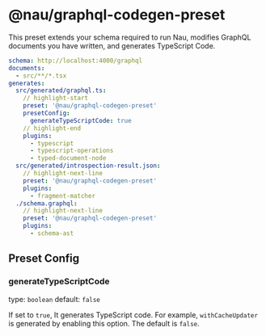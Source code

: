 # @nau/graphql-codegen-preset

This preset extends your schema required to run Nau, modifies GraphQL documents you have written, and generates TypeScript Code.
```yaml
schema: http://localhost:4000/graphql
documents:
  - src/**/*.tsx
generates:
  src/generated/graphql.ts:
    // highlight-start
    preset: '@nau/graphql-codegen-preset'
    presetConfig:
      generateTypeScriptCode: true
    // highlight-end
    plugins:
      - typescript
      - typescript-operations
      - typed-document-node
  src/generated/introspection-result.json:
    // highlight-next-line
    preset: '@nau/graphql-codegen-preset'
    plugins:
      - fragment-matcher
  ./schema.graphql:
    // highlight-next-line
    preset: '@nau/graphql-codegen-preset'
    plugins:
      - schema-ast
```

## Preset Config

### generateTypeScriptCode
type: `boolean` default: `false`

If set to `true`, It generates TypeScript code. For example, `withCacheUpdater` is generated by enabling this option. The default is `false`.
